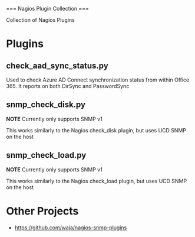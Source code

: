 === Nagios Plugin Collection ===

Collection of Nagios Plugins

# Plugins

## check_aad_sync_status.py

Used to check Azure AD Connect synchronization status from within Office 365. It reports on both DirSync and PasswordSync

## snmp_check_disk.py

**NOTE** Currently only supports SNMP v1

This works similarly to the Nagios check_disk plugin, but uses UCD SNMP on the host

## snmp_check_load.py

**NOTE** Currently only supports SNMP v1

This works similarly to the Nagios check_load plugin, but uses UCD SNMP on the host

# Other Projects

* https://github.com/waja/nagios-snmp-plugins